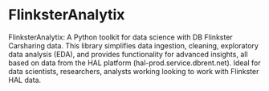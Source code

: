 # FlinksterAnalytix

FlinksterAnalytix: A Python toolkit for data science with DB Flinkster Carsharing data. This library simplifies data ingestion, cleaning, exploratory data analysis (EDA), and provides functionality for advanced insights, all based on data from the HAL platform (hal-prod.service.dbrent.net). Ideal for data scientists, researchers, analysts working looking to work with Flinkster HAL data.

